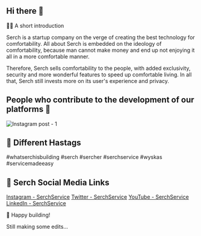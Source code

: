 ## Hi there 👋

🙋‍♀️ A short introduction

Serch is a startup company on the verge of creating the best technology for comfortability. All about Serch is embedded on the ideology of comfortability, because man cannot make money and end up not enjoying it all in a more comfortable manner.

Therefore, Serch sells comfortability to the people, with added exclusivity, security and more wonderful features to speed up comfortable living. In all that, Serch still invests more on its user's experience and privacy.

## People who contribute to the development of our platforms 🧙
![Instagram post - 1](https://user-images.githubusercontent.com/98127258/211050202-bcd35ff8-71bf-4108-9462-8cdd324fabe2.png)

## 👩‍ Different Hastags
#whatserchisbuilding #serch #sercher #serchservice #wyskas #servicemadeeasy

## 👩‍ Serch Social Media Links
<a href="www.instagram.com/serchservice">Instagram - SerchService</a>
<a href="www.twitter.com/serchservice">Twitter - SerchService</a>
<a href="www.youtube.com/@serchservice">YouTube - SerchService</a>
<a href="www.linkedin.com/in/serchservice">LinkedIn - SerchService</a>

🍿 Happy building!

Still making some edits...


<!--

**Here are some ideas to get you started:**

🙋‍♀️ A short introduction

  Serch is a startup company on the verge of creating the best technology for comfortability. All about Serch is embedded on the ideology of comfortability, because man cannot make money and end up not enjoying it all in a more comfortable manner.
  Therefore, Serch sells comfortability to the people, with added exclusivity, security and more wonderful features to speed up comfortable living. In all that, Serch still invests more on its user's experience and privacy.
  
🌈 Contribution guidelines - how can the community get involved?
👩‍💻 Useful resources - where can the community find your docs? Is there anything else the community should know?
🍿 Fun facts - what does your team eat for breakfast?
🧙 Hope we have fun!
